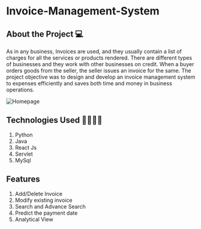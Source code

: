 # Invoice-Management-System

## About the Project 💻 ##
As in any business, Invoices are used, and they usually contain a list of charges for all the services or products rendered. There are different types of businesses and they work with other businesses on credit. When a buyer orders goods from the seller, the seller issues an invoice for the same. The project objective was to design and develop an invoice management system to expenses efficiently and saves both time and money in business operations.

![Homepage](https://user-images.githubusercontent.com/87977583/169684395-5679d4c1-4d49-41ca-947e-43d47ff54f98.png)

## Technologies Used 👩‍💻👩‍💻 ##
  1. Python 
  2. Java
  3. React Js
  4. Servlet
  5. MySql


## Features ##
  1. Add/Delete Invoice
  2. Modify existing invoice
  3. Search and Advance Search
  4. Predict the payment date
  5. Analytical View


